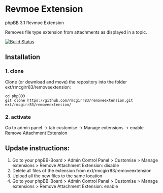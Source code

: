 Revmoe Extension
===============

phpBB 3.1 Revmoe Extension

Removes file type extension from attachments as displayed in a topic.

[![Build Status](https://travis-ci.org/rmcgirr83/removeextension.svg?branch=master)](https://travis-ci.org/rmcgirr83/removeextension)

## Installation

### 1. clone
Clone (or download and move) the repository into the folder ext/rmcgirr83/removeextension:

```
cd phpBB3
git clone https://github.com/rmcgirr83/removeextension.git ext/rmcgirr83/removeextension/
```

### 2. activate
Go to admin panel -> tab customise -> Manage extensions -> enable Remove Attachment Extension


## Update instructions:
1. Go to your phpBB-Board > Admin Control Panel > Customise > Manage extensions > Remove Attachment Extension: disable
2. Delete all files of the extension from ext/rmcgirr83/removeextension
3. Upload all the new files to the same location
4. Go to your phpBB-Board > Admin Control Panel > Customise > Manage extensions > Remove Attachment Extension: enable